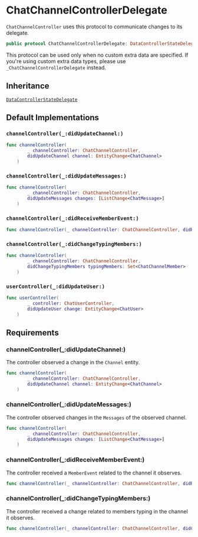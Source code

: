 # ChatChannelControllerDelegate

`ChatChannelController` uses this protocol to communicate changes to its delegate.

``` swift
public protocol ChatChannelControllerDelegate: DataControllerStateDelegate 
```

This protocol can be used only when no custom extra data are specified. If you're using custom extra data types,
please use `_ChatChannelControllerDelegate` instead.

## Inheritance

[`DataControllerStateDelegate`](/DataControllerStateDelegate)

## Default Implementations

### `channelController(_:didUpdateChannel:)`

``` swift
func channelController(
        _ channelController: ChatChannelController,
        didUpdateChannel channel: EntityChange<ChatChannel>
    ) 
```

### `channelController(_:didUpdateMessages:)`

``` swift
func channelController(
        _ channelController: ChatChannelController,
        didUpdateMessages changes: [ListChange<ChatMessage>]
    ) 
```

### `channelController(_:didReceiveMemberEvent:)`

``` swift
func channelController(_ channelController: ChatChannelController, didReceiveMemberEvent: MemberEvent) 
```

### `channelController(_:didChangeTypingMembers:)`

``` swift
func channelController(
        _ channelController: ChatChannelController,
        didChangeTypingMembers typingMembers: Set<ChatChannelMember>
    ) 
```

### `userController(_:didUpdateUser:)`

``` swift
func userController(
        _ controller: ChatUserController,
        didUpdateUser change: EntityChange<ChatUser>
    ) 
```

## Requirements

### channelController(\_:​didUpdateChannel:​)

The controller observed a change in the `Channel` entity.

``` swift
func channelController(
        _ channelController: ChatChannelController,
        didUpdateChannel channel: EntityChange<ChatChannel>
    )
```

### channelController(\_:​didUpdateMessages:​)

The controller observed changes in the `Messages` of the observed channel.

``` swift
func channelController(
        _ channelController: ChatChannelController,
        didUpdateMessages changes: [ListChange<ChatMessage>]
    )
```

### channelController(\_:​didReceiveMemberEvent:​)

The controller received a `MemberEvent` related to the channel it observes.

``` swift
func channelController(_ channelController: ChatChannelController, didReceiveMemberEvent: MemberEvent)
```

### channelController(\_:​didChangeTypingMembers:​)

The controller received a change related to members typing in the channel it observes.

``` swift
func channelController(_ channelController: ChatChannelController, didChangeTypingMembers typingMembers: Set<ChatChannelMember>)
```

